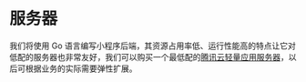 # 服务器

我们将使用 Go 语言编写小程序后端，其资源占用率低、运行性能高的特点让它对低配的服务器也非常友好，我们可以购买一个最低配的[腾讯云轻量应用服务器](https://url.cn/GjP63TLp)，以后可根据业务的实际需要弹性扩展。



